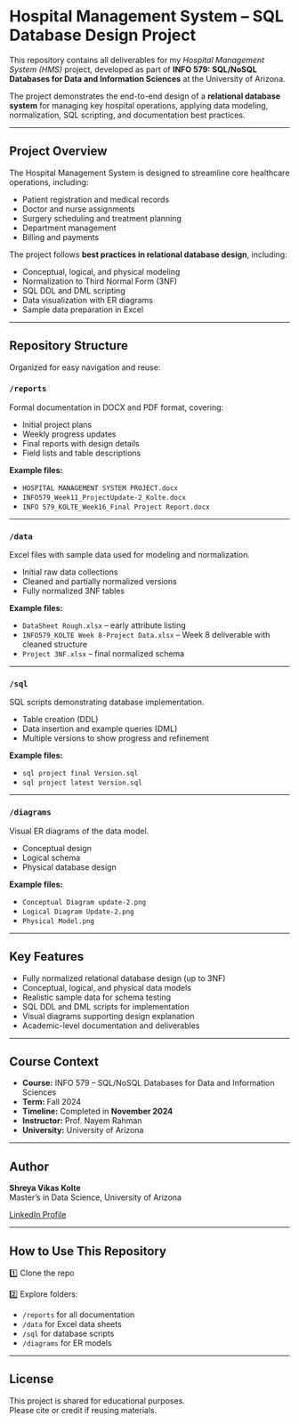 #  Hospital Management System – SQL Database Design Project

This repository contains all deliverables for my *Hospital Management System (HMS)* project, developed as part of **INFO 579: SQL/NoSQL Databases for Data and Information Sciences** at the University of Arizona.  

The project demonstrates the end-to-end design of a **relational database system** for managing key hospital operations, applying data modeling, normalization, SQL scripting, and documentation best practices.  

---

##  **Project Overview**

The Hospital Management System is designed to streamline core healthcare operations, including:  

- Patient registration and medical records  
- Doctor and nurse assignments  
- Surgery scheduling and treatment planning  
- Department management  
- Billing and payments  

The project follows **best practices in relational database design**, including:  

- Conceptual, logical, and physical modeling  
- Normalization to Third Normal Form (3NF)  
- SQL DDL and DML scripting  
- Data visualization with ER diagrams  
- Sample data preparation in Excel  

---

##  **Repository Structure**

Organized for easy navigation and reuse:  

### `/reports`
 Formal documentation in DOCX and PDF format, covering:  
- Initial project plans  
- Weekly progress updates  
- Final reports with design details  
- Field lists and table descriptions

**Example files:**  
- `HOSPITAL MANAGEMENT SYSTEM PROJECT.docx`  
- `INFO579_Week11_ProjectUpdate-2_Kolte.docx`  
- `INFO 579_KOLTE_Week16_Final Project Report.docx`  

---

### `/data`
 Excel files with sample data used for modeling and normalization.  
- Initial raw data collections  
- Cleaned and partially normalized versions  
- Fully normalized 3NF tables

**Example files:**  
- `DataSheet Rough.xlsx` – early attribute listing  
- `INFO579_KOLTE Week 8-Project Data.xlsx` – Week 8 deliverable with cleaned structure  
- `Project 3NF.xlsx` – final normalized schema  

---

### `/sql`
 SQL scripts demonstrating database implementation.  
- Table creation (DDL)  
- Data insertion and example queries (DML)  
- Multiple versions to show progress and refinement

**Example files:**  
- `sql project final Version.sql`  
- `sql project latest Version.sql`  

---

### `/diagrams`
 Visual ER diagrams of the data model.  
- Conceptual design  
- Logical schema  
- Physical database design

**Example files:**  
- `Conceptual Diagram update-2.png`  
- `Logical Diagram Update-2.png`  
- `Physical Model.png`  

---

##  **Key Features**

- Fully normalized relational database design (up to 3NF)
- Conceptual, logical, and physical data models
- Realistic sample data for schema testing
- SQL DDL and DML scripts for implementation
- Visual diagrams supporting design explanation
- Academic-level documentation and deliverables

---

##  **Course Context**

- **Course:** INFO 579 – SQL/NoSQL Databases for Data and Information Sciences  
- **Term:** Fall 2024  
- **Timeline:** Completed in **November 2024**  
- **Instructor:** Prof. Nayem Rahman  
- **University:** University of Arizona  

---

##  **Author**

**Shreya Vikas Kolte**  
Master’s in Data Science, University of Arizona  

[LinkedIn Profile](https://www.linkedin.com/in/shreyakolte)  

---

##  **How to Use This Repository**

1️⃣ Clone the repo


2️⃣ Explore folders:  
- `/reports` for all documentation  
- `/data` for Excel data sheets  
- `/sql` for database scripts  
- `/diagrams` for ER models  

---

##  **License**
This project is shared for educational purposes.  
Please cite or credit if reusing materials.  
